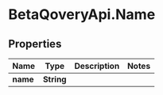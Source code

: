 # BetaQoveryApi.Name

## Properties

Name | Type | Description | Notes
------------ | ------------- | ------------- | -------------
**name** | **String** |  | 


